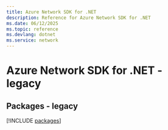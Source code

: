 ```yaml
---
title: Azure Network SDK for .NET
description: Reference for Azure Network SDK for .NET
ms.date: 06/12/2025
ms.topic: reference
ms.devlang: dotnet
ms.service: network
---
```

# Azure Network SDK for .NET - legacy
## Packages - legacy
[!INCLUDE [packages](network-index.md)]